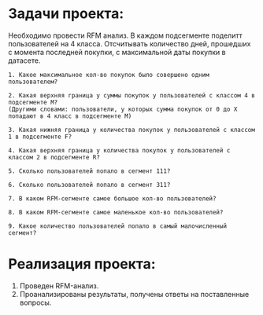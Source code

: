 # Задачи проекта:
Необходимо провести RFM анализ. В каждом подсегменте поделитт пользователей на 4 класса. Отсчитывать количество дней, прошедших с момента последней покупки, с максимальной даты покупки в датасете.

    1. Какое максимальное кол-во покупок было совершено одним пользователем?  
    
    2. Какая верхняя граница у суммы покупок у пользователей с классом 4 в подсегменте М?  
    (Другими словами: пользователи, у которых сумма покупок от 0 до Х попадают в 4 класс в подсегменте М)
    
    3. Какая нижняя граница у количества покупок у пользователей с классом 1 в подсегменте F?
    
    4. Какая верхняя граница у количества покупок у пользователей с классом 2 в подсегменте R?
    
    5. Сколько пользователей попало в сегмент 111?  
    
    6. Сколько пользователей попало в сегмент 311?
    
    7. В каком RFM-сегменте самое большое кол-во пользователей?
    
    8. В каком RFM-сегменте самое маленькое кол-во пользователей?
    
    9. Какое количество пользователей попало в самый малочисленный сегмент?
    
# Реализация проекта:
1. Проведен RFM-анализ.
2. Проанализированы результаты, получены ответы на поставленные вопросы.
